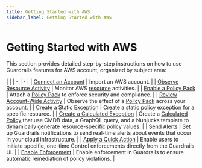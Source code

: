 ```yaml
---
title: Getting Started with AWS
sidebar_label: Getting Started with AWS
---
```


# Getting Started with AWS

This section provides detailed step-by-step instructions on how to use Guardrails features for AWS account, organized by subject area:


| |
| - | - |
| [Connect an Account](getting-started/getting-started-aws/connect-an-account) | Import an AWS account. |
| [Observe Resource Activity](getting-started/getting-started-aws/observe-aws-activity) | Monitor AWS [resource](guardrails/docs/reference/glossary#resource) activities. |
| [Enable a Policy Pack](getting-started/getting-started-aws/enable-policy-pack) | Attach a [Policy Pack](guardrails/docs/concepts/policy-packs) to enforce security and compliance. |
| [Review Account-Wide Activity](getting-started/getting-started-aws/review-account-wide) | Observe the effect of a [Policy Pack](guardrails/docs/concepts/policy-packs) across your account. |
| [Create a Static Exception](getting-started/getting-started-aws/create-static-exception) | Create a static policy exception for a specific resource. |
| [Create a Calculated Exception](getting-started/getting-started-aws/create-calculated-exception) | Create a [Calculated Policy](guardrails/docs/reference/glossary#calculated-policy) that use CMDB data, a GraphQL query, and a Nunjucks template to dynamically generate resource-specific policy values. |
| [Send Alerts](getting-started/getting-started-aws/send-alert-to-email) | Set up Guardrails notifications to send real-time alerts about events that occur in your cloud infrastructure. |
| [Apply a Quick Action](getting-started/getting-started-aws/apply-quick-action) | Enable users to initiate specific, one-time Control enforcements directly from the Guardrails UI. |
| [Enable Enforcement](getting-started/getting-started-aws/enable-enforcement) | Enable enforcement in Guardrails to ensure automatic remediation of policy violations. |

